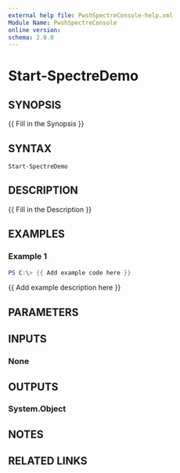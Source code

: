 ```yaml
---
external help file: PwshSpectreConsole-help.xml
Module Name: PwshSpectreConsole
online version:
schema: 2.0.0
---
```


# Start-SpectreDemo

## SYNOPSIS
{{ Fill in the Synopsis }}

## SYNTAX

```
Start-SpectreDemo
```

## DESCRIPTION
{{ Fill in the Description }}

## EXAMPLES

### Example 1
```powershell
PS C:\> {{ Add example code here }}
```

{{ Add example description here }}

## PARAMETERS

## INPUTS

### None

## OUTPUTS

### System.Object
## NOTES

## RELATED LINKS
